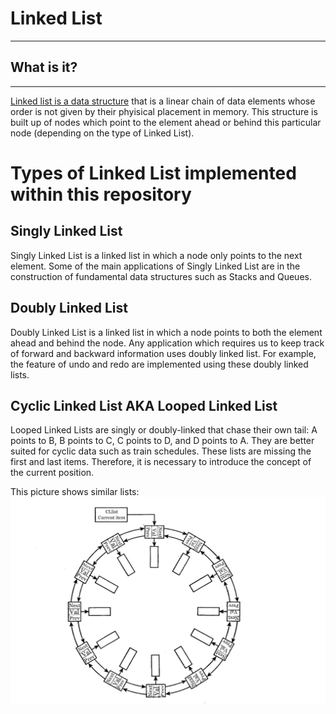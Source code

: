 # Linked List
***
## What is it?
***
[Linked list is a data structure](https://www.scaler.com/topics/linked-list/) that is a linear chain of data elements whose order is not given by their phyisical placement in memory. This structure is built up of nodes which point to the element ahead or behind this particular node (depending on the type of Linked List).

# Types of Linked List implemented within this repository

## Singly Linked List
Singly Linked List is a linked list in which a node only points to the next element.
Some of the main applications of Singly Linked List are in the construction
of fundamental data structures such as Stacks and Queues.

## Doubly Linked List
Doubly Linked List is a linked list in which a node points to both the element ahead and behind the node.
Any application which requires us to keep track of forward and backward information uses doubly linked list.
For example, the feature of undo and redo are implemented using these doubly linked lists.

## Cyclic Linked List AKA Looped Linked List
Looped Linked Lists are singly or doubly-linked that chase their own tail:
A points to B, B points to C, C points to D, and D points to A. 
They are better suited for cyclic data such as train schedules.
These lists are missing the first and last items.
Therefore, it is necessary to introduce the concept of the current position.

This picture shows similar lists:
![Alt text](./Linked_Cyclic_List.jpg?raw=true)
